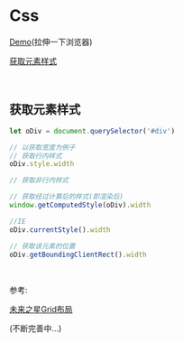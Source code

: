 # Css

[Demo](https://codepen.io/Timm515/pen/wEgMRv)(拉伸一下浏览器)

[获取元素样式](#获取元素样式)

&nbsp;

## 获取元素样式

```javascript
let oDiv = document.querySelector('#div')

// 以获取宽度为例子
// 获取行内样式
oDiv.style.width

// 获取非行内样式

// 获取经过计算后的样式(即渲染后)
window.getComputedStyle(oDiv).width

//IE
oDiv.currentStyle().width

// 获取该元素的位置
oDiv.getBoundingClientRect().width
```

&nbsp;

参考:

[未来之星Grid布局](https://juejin.im/post/59c722b35188257a125d7960)

(不断完善中...)